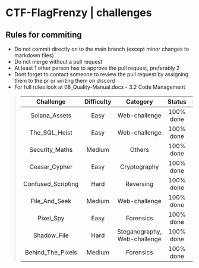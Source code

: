 # CTF-FlagFrenzy | challenges

## Rules for commiting

- Do not commit directly on to the main branch (except minor changes to markdown files)
- Do not merge without a pull request
- At least 1 other person has to approve the pull request, preferably 2
- Dont forget to contact someone to review the pull request by assigning them to the pr or writing them on discord
- For full rules look at 08_Quality-Manual.docx - 3.2 Code Management 

> | Challenge | Difficulty | Category | Status | Documentation | Authors | Solves |
> |:--------: | :--------: | :------: | :----: | :-----------: | :-----: | :----: |
> | Solana_Assets | Easy | Web-challenge | 100% done | [documentation](https://github.com/CTF-FlagFrenzy/challenges/blob/main/Solana_Assets/solana_assets.md) |  [zVSciy](https://github.com/zVSciy) | X |
> | The_SQL_Heist | Easy | Web-challenge | 100% done | [documentation](https://github.com/CTF-FlagFrenzy/challenges/blob/main/The_SQL_Heist/The_SQL_Heist.md) | [zVSciy](https://github.com/zVSciy) | X |
> | Security_Maths | Medium | Others | 100% done | [documentation](https://github.com/CTF-FlagFrenzy/challenges/blob/main/Security_Maths/Technical_Guide_SecurityMaths.md) | [kingdanxi](https://github.com/kingdanxi) | X |
> | Ceasar_Cypher | Easy | Cryptography | 100% done | [documentation](https://github.com/CTF-FlagFrenzy/challenges/blob/main/Ceasar_Cipher/ceasar_cipher.md) | [KaveXD](https://github.com/KaveXD) | X |
> | Confused_Scripting | Hard | Reversing | 100% done | [documentation](https://github.com/CTF-FlagFrenzy/challenges/blob/main/Confused_Scripting/confused_scripting.md) | [KaveXD](https://github.com/KaveXD) | X |
> | File_And_Seek | Medium | Web-challenge | 100% done | [documentation](https://github.com/CTF-FlagFrenzy/challenges/blob/main/File_And_Seek/File_And_Seek.md) | [zVSciy](https://github.com/zVSciy) | X |
> | Pixel_Spy | Easy | Forensics | 100% done | [documentation](https://github.com/CTF-FlagFrenzy/challenges/blob/main/Pixel_Spy/Pixel_Spy.md) | [zVSciy](https://github.com/zVSciy) | X |
> | Shadow_File | Hard | Steganography, Web-challenge | 100% done | [documentation](https://github.com/CTF-FlagFrenzy/challenges/blob/main/Shadow_File/Shadow_File.md) | [zVSciy](https://github.com/zVSciy) | X |
> | Behind_The_Pixels | Medium | Forensics | 100% done | [documentation](https://github.com/CTF-FlagFrenzy/challenges/blob/main/Behind_The_Pixels/behind_the_pixels.md) | [IlariaBrown](https://github.com/IlariaBrown) | X |

